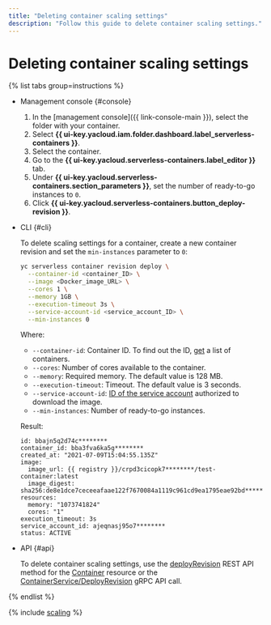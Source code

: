 ```yaml
---
title: "Deleting container scaling settings"
description: "Follow this guide to delete container scaling settings."
---
```


# Deleting container scaling settings

{% list tabs group=instructions %}

- Management console {#console}

    1. In the [management console]({{ link-console-main }}), select the folder with your container.
    1. Select **{{ ui-key.yacloud.iam.folder.dashboard.label_serverless-containers }}**.
    1. Select the container.
    1. Go to the **{{ ui-key.yacloud.serverless-containers.label_editor }}** tab.
    1. Under **{{ ui-key.yacloud.serverless-containers.section_parameters }}**, set the number of ready-to-go instances to `0`.
    1. Click **{{ ui-key.yacloud.serverless-containers.button_deploy-revision }}**.

- CLI {#cli}

    To delete scaling settings for a container, create a new container revision and set the `min-instances` parameter to `0`:

    ```bash
    yc serverless container revision deploy \
	  --container-id <container_ID> \
	  --image <Docker_image_URL> \
	  --cores 1 \
	  --memory 1GB \
	  --execution-timeout 3s \
	  --service-account-id <service_account_ID> \
	  --min-instances 0
    ```

    Where:
    * `--container-id`: Container ID. To find out the ID, [get](list.md) a list of containers.
    * `--cores`: Number of cores available to the container.
    * `--memory`: Required memory. The default value is 128 MB.
    * `--execution-timeout`: Timeout. The default value is 3 seconds.
    * `--service-account-id`: [ID of the service account](../../iam/operations/sa/get-id.md) authorized to download the image.
    * `--min-instances`: Number of ready-to-go instances.

    Result:

    ```text
    id: bbajn5q2d74c********
	container_id: bba3fva6ka5g********
	created_at: "2021-07-09T15:04:55.135Z"
	image:
	  image_url: {{ registry }}/crpd3cicopk7********/test-container:latest
	  image_digest: sha256:de8e1dce7ceceeafaae122f7670084a1119c961cd9ea1795eae92bd********
	resources:
	  memory: "1073741824"
	  cores: "1"
	execution_timeout: 3s
	service_account_id: ajeqnasj95o7********
	status: ACTIVE
    ```

- API {#api}

  To delete container scaling settings, use the [deployRevision](../containers/api-ref/Container/deployRevision.md) REST API method for the [Container](../containers/api-ref/Container/index.md) resource or the [ContainerService/DeployRevision](../containers/api-ref/grpc/container_service.md#DeployRevision) gRPC API call.

{% endlist %}

{% include [scaling](../../_includes/serverless-containers/see-also-scaling.md) %}
